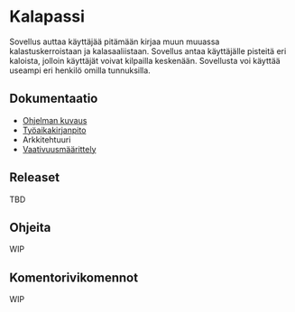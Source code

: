 # Kalapassi
Sovellus auttaa käyttäjää pitämään kirjaa muun muuassa kalastuskerroistaan ja kalasaaliistaan. Sovellus antaa käyttäjälle pisteitä eri kaloista, jolloin käyttäjät voivat kilpailla keskenään. Sovellusta voi käyttää useampi eri henkilö omilla tunnuksilla.

## Dokumentaatio
* [Ohjelman kuvaus](https://github.com/ilkkaluu/ot-harjoitustyo/blob/master/documentation/DESIGN.md)
* [Työaikakirjanpito](https://github.com/ilkkaluu/ot-harjoitustyo/blob/master/documentation/TIME.md)  
* Arkkitehtuuri  
* [Vaativuusmäärittely](https://github.com/ilkkaluu/ot-harjoitustyo/blob/master/documentation/SRS.md)

## Releaset  
TBD

## Ohjeita  
WIP  

## Komentorivikomennot  
WIP
